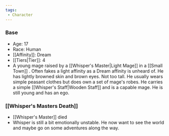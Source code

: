 ```yaml
---
tags:
 - Character
---
```


### Base
- Age: 17
- Race: Human
- [[Affinity]]: Dream
- [[Tiers|Tier]]: 4
- A young mage raised by a [[Whisper's Master|Light Mage]] in a [[Small Town]] . Often fakes a light affinity as a Dream affinity is unheard of. He has lightly browned skin and brown eyes. Not too tall. He usually wears simple peasant clothes but does own a set of mage's robes. He carries a simple [[Whisper's Staff|Wooden Staff]] and is a capable mage. He is still young and has an ego. 
### [[Whisper's Masters Death]]
- [[Whisper's Master]] died
- Whisper is still a bit emotionally unstable. He now want to see the world and maybe go on some adventures along the way.
